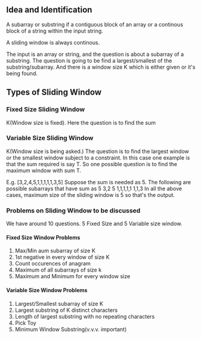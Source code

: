 ## Idea and Identification
A subarray or substring if a contiguous block of an array or a continous block of a string within the input string.

A sliding window is always continous.

The input is an array or string, and the question is about a subarray of a substring. 
The question is going to be find a largest/smallest of the substring/subarray.
And there is a window size K which is either given or it's being found.

## Types of Sliding Window

### Fixed Size Sliding Window
K(Window size is fixed). Here the question is to find the sum

### Variable Size Sliding Window
K(Window size is being asked.) The question is to find the largest window or the smallest window subject to a constraint. 
In this case one example is that the sum required is say T. So one possible question is to find the maximum window with sum T.

E.g. [3,2,4,5,1,1,1,1,1,3,5]
Suppose the sum is needed as 5. The following are possible subarrays that have sum as 5
3,2
5
1,1,1,1,1
1,1,3
In all the above cases, maximum size of the sliding window is 5 so that's the output. 


### Problems on Sliding Window to be discussed
We have around 10 questions. 5 Fixed Size and 5 Variable size window.

#### Fixed Size Window Problems
1. Max/Min aum subarray of size K
2. 1st negative in every window of size K
3. Count occurences of anagram
4. Maximum of all subarrays of size k
5. Maximum and Minimum for every window size

#### Variable Size Window Problems
1. Largest/Smallest subarray of size K
2. Largest substring of K distinct characters
3. Length of largest substring with no repeating characters
4. Pick Toy
5. Minimum Window Substring(v.v.v. important)